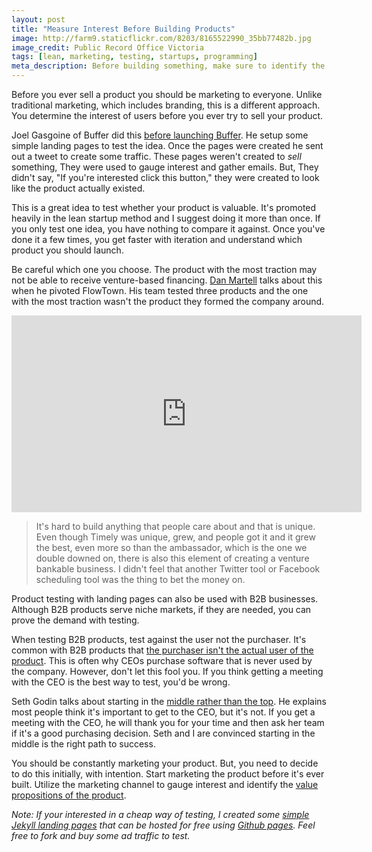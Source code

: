 ```yaml
---
layout: post
title: "Measure Interest Before Building Products"
image: http://farm9.staticflickr.com/8203/8165522990_35bb77482b.jpg
image_credit: Public Record Office Victoria
tags: [lean, marketing, testing, startups, programming]
meta_description: Before building something, make sure to identify the need that users have.
---
```

Before you ever sell a product you should be marketing to everyone. Unlike traditional marketing, which includes branding, this is a different approach. You determine the interest of users before you ever try to sell your product.

Joel Gasgoine of Buffer did this [before launching Buffer][3]. He setup some simple landing pages to test the idea. Once the pages were created he sent out a tweet to create some traffic. These pages weren't created to _sell_ something, They  were used to gauge interest and gather emails. But, They didn't say, "If you're interested click this button," they were created to look like the product actually existed.

This is a great idea to test whether your product is valuable. It's promoted heavily in the lean startup method and I suggest doing it more than once. If you only test one idea, you have nothing to compare it against. Once you've done it a few times, you get faster with iteration and understand which product you should launch.

Be careful which one you choose. The product with the most traction may not be able to receive venture-based financing. [Dan Martell][9] talks about this when he pivoted FlowTown. His team tested three products and the one with the most traction wasn't the product they formed the company around.

<iframe width="560" height="315" src="http://www.youtube.com/embed/a7eLPcSJIog#t=19m35s" frameborder="0" allowfullscreen></iframe>

> It's hard to build anything that people care about and that is unique. Even though Timely was unique, grew, and people got it and it grew the best, even more so than the ambassador, which is the one we double downed on, there is also this element of creating a venture bankable business. I didn't feel that another Twitter tool or Facebook scheduling tool was the thing to bet the money on.

Product testing with landing pages can also be used with B2B businesses. Although B2B products serve niche markets, if they are needed, you can prove the demand with testing.

When testing B2B products, test against the user not the purchaser. It's common with B2B products that [the purchaser isn't the actual user of the product][2]. This is often why CEOs purchase software that is never used by the company. However, don't let this fool you. If you think getting a meeting with the CEO is the best way to test, you'd be wrong.

Seth Godin talks about starting in the [middle rather than the top][1]. He explains most people think it's important to get to the CEO, but it's not. If you get a meeting with the CEO, he will thank you for your time and then ask her team if it's a good purchasing decision. Seth and I are convinced starting in the middle is the right path to success.

You should be constantly marketing your product. But, you need to decide to do this initially, with intention. Start marketing the product before it's ever built. Utilize the marketing channel to gauge interest and identify the [value propositions of the product][7].

_Note: If your interested in a cheap way of testing, I created some [simple Jekyll landing pages][6] that can be hosted for free using [Github pages][8]. Feel free to fork and buy some ad traffic to test._

[1]: http://sethgodin.typepad.com/seths_blog/2012/12/the-danger-of-starting-at-the-top.html
[2]: /2012/11/consumerization-of-enterprise-sales/ "consumerization of sales"
[3]: http://blog.bufferapp.com/idea-to-paying-customers-in-7-weeks-how-we-did-it
[4]: /2012/09/investor-deck-market-size/ "Market Size"
[5]: http://www.youtube.com/watch?v=a7eLPcSJIog&t=19m35s
[6]: https://github.com/bhardin/generic-landing-pages "Jekyll Landing Pages"
[7]: /2012/11/value-proposition/ "Value Proposition"
[8]: http://pages.github.com/
[9]: http://www.danmartell.com/


